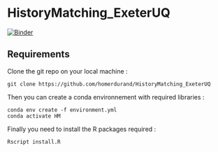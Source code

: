 # HistoryMatching_ExeterUQ

[![Binder](https://mybinder.org/badge_logo.svg)](https://mybinder.org/v2/gh/homerdurand/HistoryMatching_ExeterUQ/HEAD)

## Requirements

Clone the git repo on your local machine :

```console
git clone https://github.com/homerdurand/HistoryMatching_ExeterUQ
```

Then you can create a conda environnement with required libraries :

```console
conda env create -f environment.yml
conda activate HM
```

Finally you need to install the R packages required :

```console
Rscript install.R 
```

